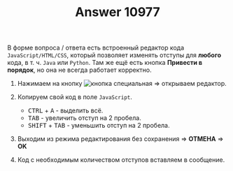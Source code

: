 ﻿---
title: "Answer 10977"
se.owner.user_id: 236980
se.owner.display_name: "drakonoved"
se.owner.link: "https://ru.meta.stackoverflow.com/users/236980/drakonoved"
se.answer_id: 10977
se.question_id: 10970
se.post_type: answer
se.is_accepted: False
---
<p>В форме вопроса / ответа есть встроенный редактор кода <code>JavaScript/HTML/CSS</code>, который позволяет изменять отступы для <strong>любого</strong> кода, в т. ч. <code>Java</code> или <code>Python</code>. Там же ещё есть кнопка <strong>Привести в порядок</strong>, но она не всегда работает корректно.</p>
<ol>
<li><p>Нажимаем на кнопку <img src="https://i.stack.imgur.com/28Pb5.jpg" alt="кнопка специальная" /> ⇒ открываем редактор.</p>
</li>
<li><p>Копируем свой код в поле <code>JavaScript</code>.</p>
<ul>
<li><kbd>CTRL</kbd> + <kbd>A</kbd> - выделить всё.</li>
<li><kbd>TAB</kbd> - увеличить отступ на 2 пробела.</li>
<li><kbd>SHIFT</kbd> + <kbd>TAB</kbd> - уменьшить отступ на 2 пробела.</li>
</ul>
</li>
<li><p>Выходим из режима редактирования без сохранения ⇒ <strong>ОТМЕНА</strong> ⇒ <strong>OK</strong></p>
</li>
<li><p>Код с необходимым количеством отступов вставляем в сообщение.</p>
</li>
</ol>
